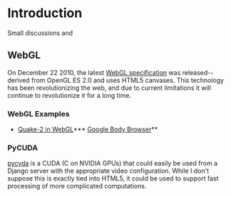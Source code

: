 # Introduction #
Small discussions and


## WebGL ##

On December 22 2010, the latest [WebGL specification](https://cvs.khronos.org/svn/repos/registry/trunk/public/webgl/doc/spec/WebGL-spec.html) was released--derived from OpenGL ES 2.0 and uses HTML5 canvases.  This technology has been revolutionizing the web, and due to current limitations it will continue to revolutionize it for a long time.

### WebGL Examples ###
  * [Quake-2 in WebGL](http://playwebgl.com/games/quake-2-webgl/)*** [Google Body Browser](http://bodybrowser.googlelabs.com/)**



### PyCUDA ###

[pycyda](http://mathema.tician.de/software/pycuda) is a CUDA (C on NVIDIA GPUs) that could easily be used from a Django server with the appropriate video configuration.  While I don't suppose this is exactly tied into HTML5, it could be used to support fast processing of more complicated computations.